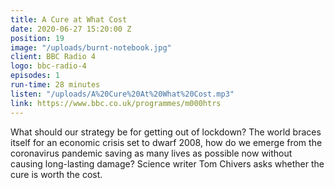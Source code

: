 ```yaml
---
title: A Cure at What Cost
date: 2020-06-27 15:20:00 Z
position: 19
image: "/uploads/burnt-notebook.jpg"
client: BBC Radio 4
logo: bbc-radio-4
episodes: 1
run-time: 28 minutes
listen: "/uploads/A%20Cure%20At%20What%20Cost.mp3"
link: https://www.bbc.co.uk/programmes/m000htrs
---
```


What should our strategy be for getting out of lockdown? The world braces itself for an economic crisis set to dwarf 2008, how do we emerge from the coronavirus pandemic saving as many lives as possible now without causing long-lasting damage? Science writer Tom Chivers asks whether the cure is worth the cost.